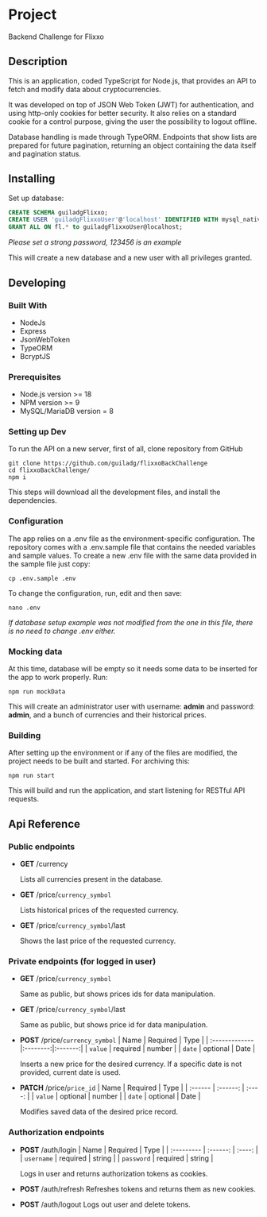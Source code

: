 # Project

Backend Challenge for Flixxo

## Description

This is an application, coded TypeScript for Node.js, that provides an API to fetch and modify data about cryptocurrencies.

It was developed on top of JSON Web Token (JWT) for authentication, and using http-only cookies for better security. It also relies on a standard cookie for a control purpose, giving the user the possibility to logout offline.

Database handling is made through TypeORM. Endpoints that show lists are prepared for future pagination, returning an object containing the data itself and pagination status.

## Installing

Set up database:

```sql
CREATE SCHEMA guiladgFlixxo;
CREATE USER 'guiladgFlixxoUser'@'localhost' IDENTIFIED WITH mysql_native_password BY '123456';
GRANT ALL ON fl.* to guiladgFlixxoUser@localhost;
```

_Please set a strong password, 123456 is an example_

This will create a new database and a new user with all privileges granted.

## Developing

### Built With

-  NodeJs
-  Express
-  JsonWebToken
-  TypeORM
-  BcryptJS

### Prerequisites

-  Node.js version >= 18
-  NPM version >= 9
-  MySQL/MariaDB version = 8

### Setting up Dev

To run the API on a new server, first of all, clone repository from GitHub

```shell
git clone https://github.com/guiladg/flixxoBackChallenge
cd flixxoBackChallenge/
npm i
```

This steps will download all the development files, and install the dependencies.

### Configuration

The app relies on a .env file as the environment-specific configuration. The repository comes with a .env.sample file that contains the needed variables and sample values. To create a new .env file with the same data provided in the sample file just copy:

```shell
cp .env.sample .env
```

To change the configuration, run, edit and then save:

```shell
nano .env
```

_If database setup example was not modified from the one in this file, there is no need to change .env either._

### Mocking data

At this time, database will be empty so it needs some data to be inserted for the app to work properly. Run:

```shell
npm run mockData
```

This will create an administrator user with username: **admin** and password: **admin**, and a bunch of currencies and their historical prices.

### Building

After setting up the environment or if any of the files are modified, the project needs to be built and started. For archiving this:

```shell
npm run start
```

This will build and run the application, and start listening for RESTful API requests.

## Api Reference

### Public endpoints

-  **GET** /currency

   Lists all currencies present in the database.

-  **GET** /price/`currency_symbol`

   Lists historical prices of the requested currency.

-  **GET** /price/`currency_symbol`/last

   Shows the last price of the requested currency.

### Private endpoints (for logged in user)

-  **GET** /price/`currency_symbol`

   Same as public, but shows prices ids for data manipulation.

-  **GET** /price/`currency_symbol`/last

   Same as public, but shows price id for data manipulation.

-  **POST** /price/`currency_symbol`
   | Name | Required | Type |
   | :-------------|:--------:|:-------:|
   | `value` | required | number |
   | `date` | optional | Date |

   Inserts a new price for the desired currency. If a specific date is not provided, current date is used.

-  **PATCH** /price/`price_id`
   | Name | Required | Type |
   | :------ | :------: | :----: |
   | `value` | optional | number |
   | `date` | optional | Date |

   Modifies saved data of the desired price record.

### Authorization endpoints

-  **POST** /auth/login
   | Name | Required | Type |
   | :--------- | :------: | :----: |
   | `username` | required | string |
   | `password` | required | string |

   Logs in user and returns authorization tokens as cookies.

-  **POST** /auth/refresh
   Refreshes tokens and returns them as new cookies.

-  **POST** /auth/logout
   Logs out user and delete tokens.
